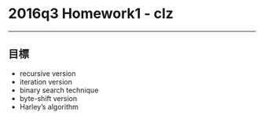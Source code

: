 # 2016q3 Homework1 - clz

---

## 目標
- recursive version
- iteration version
- binary search technique
- byte-shift version
- Harley’s algorithm
